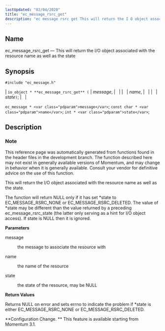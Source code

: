 ```yaml
---
lastUpdated: "02/04/2020"
title: "ec_message_rsrc_get"
description: "ec message rsrc get This will return the I O object associated with the resource name as well as the state io object ec message rsrc get message name state ec message message const char name int state This reference page was automatically generated from functions found in the header..."
---
```


<a name="apis.ec_message_rsrc_get"></a> 
## Name

ec_message_rsrc_get — This will return the I/O object associated with the resource name as well as the state

## Synopsis

`#include "ec_message.h"`

| `io_object * **ec_message_rsrc_get** (` | <var class="pdparam">message</var>, |   |
|   | <var class="pdparam">name</var>, |   |
|   | <var class="pdparam">state</var>`)`; |   |

`ec_message * <var class="pdparam">message</var>`;
`const char * <var class="pdparam">name</var>`;
`int * <var class="pdparam">state</var>`;<a name="idp56858592"></a> 
## Description

### Note

This reference page was automatically generated from functions found in the header files in the development branch. The function described here may not exist in generally available versions of Momentum, and may change in behavior when it is generally available. Consult your vendor for definitive advice on the use of this function.

This will return the I/O object associated with the resource name as well as the state.

The function will return NULL only if it has set *state to EC_MESSAGE_RSRC_NONE or EC_MESSAGE_RSRC_DELETED. The value of *state may be different than the value returned by a preceding ec_message_rsrc_state (the latter only serving as a hint for I/O object access). If state is NULL then it is ignored.

**<a name="idp56862288"></a> Parameters**

<dl class="variablelist">

<dt>message</dt>

<dd>

the message to associate the resource with

</dd>

<dt>name</dt>

<dd>

the name of the resource

</dd>

<dt>state</dt>

<dd>

the state of the resource, may be NULL

</dd>

</dl>

**<a name="idp56868736"></a> Return Values**

Returns NULL on error and sets errno to indicate the problem if *state is either EC_MESSAGE_RSRC_NONE or EC_MESSAGE_RSRC_DELETED.

**Configuration Change. ** This feature is available starting from Momentum 3.1.
